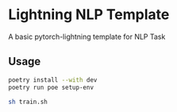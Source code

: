 # Lightning NLP Template
A basic pytorch-lightning template for NLP Task

## Usage
```bash
poetry install --with dev
poetry run poe setup-env
```

```bash
sh train.sh
```

